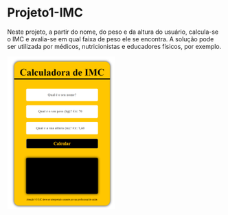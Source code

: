# Projeto1-IMC

Neste projeto, a partir do nome, do peso e da altura do usuário, calcula-se o IMC e avalia-se em qual faixa de peso ele se encontra. A solução pode ser utilizada por médicos, nutricionistas e educadores físicos, por exemplo.

<a href="https://alexandrerodrigues2311.github.io/provafinal/"><img src=".\imc.png" width="250px"></a>

